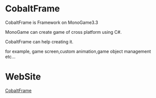 # CobaltFrame
CobaltFrame is Framework on MonoGame3.3

MonoGame can create game of cross platform using C#.

CobaltFrame can help creating it.

for example, game screen,custom animation,game object management etc...

# WebSite
[CobaltFrame](http://cobaltframe.garicchi.com/)
